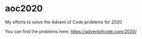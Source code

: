 # aoc2020
My efforts to solve the Advent of Code problems for 2020

You can find the problems here: https://adventofcode.com/2020/
